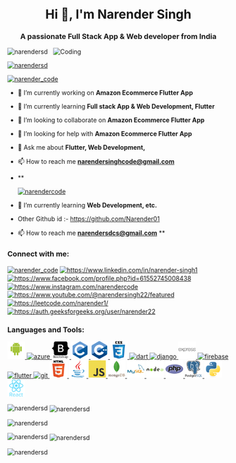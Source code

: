 <!-- - 👋 Hi, I’m @NarenderSD
- 👀 I’m interested in Softwer Devlopment
- 🌱 I’m currently learning Web Devlopment & App Development
- 💞️ I’m looking to Job & collaborate on You
- 📫 How to reach me instagram id narendercode 
<h1 align="center">Hi 👋, I'm Narender Singh</h1>
<h3 align="center">A passionate App & Web developer from India</h3>-->








<h1 align="center">Hi 👋, I'm Narender Singh</h1>
<h3 align="center">A passionate Full Stack App & Web developer from India</h3>
<img align="right" alt="Coding" width="400" src="https://cdn-fphbc.nitrocdn.com/qoghzuucXCXzuGelskqTYEjAMqwfiisP/assets/images/optimized/rev-23e383c/wp-content/uploads/2022/01/mern-stack-developer.gif">





<p align="left"> <img src="https://komarev.com/ghpvc/?username=narendersd&label=Profile%20views&color=0e75b6&style=flat" alt="narendersd" /> </p>

<p align="left"> <a href="https://github.com/ryo-ma/github-profile-trophy"><img src="https://github-profile-trophy.vercel.app/?username=narendersd" alt="narendersd" /></a> </p>

<p align="left"> <a href="https://twitter.com/narender_code" target="blank"><img src="https://img.shields.io/twitter/follow/narender_code?logo=twitter&style=for-the-badge" alt="narender_code" /></a> </p>

- 🔭 I’m currently working on **Amazon Ecommerce Flutter App**

- 🌱 I’m currently learning **Full stack App & Web Development, Flutter**

- 👯 I’m looking to collaborate on **Amazon Ecommerce Flutter App**

- 🤝 I’m looking for help with **Amazon Ecommerce Flutter App**

- 💬 Ask me about **Flutter, Web Development,**

- 📫 How to reach me **narendersinghcode@gmail.com**
- **<p align="left"> <a href="https://twitter.com/narendercode" target="blank"><img src="https://img.shields.io/twitter/follow/narendercode?logo=twitter&style=for-the-badge" alt="narendercode" /></a> </p>

- 🌱 I’m currently learning **Web Development, etc.**
- Other Github id :- https://github.com/Narender01

- 📫 How to reach me **narendersdcs@gmail.com**
**

<h3 align="left">Connect with me:</h3>
<p align="left">
<a href="https://twitter.com/narender_code" target="blank"><img align="center" src="https://raw.githubusercontent.com/rahuldkjain/github-profile-readme-generator/master/src/images/icons/Social/twitter.svg" alt="narender_code" height="30" width="40" /></a>
<a href="https://linkedin.com/in/https://www.linkedin.com/in/narender-singh1" target="blank"><img align="center" src="https://raw.githubusercontent.com/rahuldkjain/github-profile-readme-generator/master/src/images/icons/Social/linked-in-alt.svg" alt="https://www.linkedin.com/in/narender-singh1" height="30" width="40" /></a>
<a href="https://fb.com/https://www.facebook.com/profile.php?id=61552745008438" target="blank"><img align="center" src="https://raw.githubusercontent.com/rahuldkjain/github-profile-readme-generator/master/src/images/icons/Social/facebook.svg" alt="https://www.facebook.com/profile.php?id=61552745008438" height="30" width="40" /></a>
<a href="https://instagram.com/https://www.instagram.com/narendercode" target="blank"><img align="center" src="https://raw.githubusercontent.com/rahuldkjain/github-profile-readme-generator/master/src/images/icons/Social/instagram.svg" alt="https://www.instagram.com/narendercode" height="30" width="40" /></a>
<a href="https://www.youtube.com/c/https://www.youtube.com/@narendersingh22/featured" target="blank"><img align="center" src="https://raw.githubusercontent.com/rahuldkjain/github-profile-readme-generator/master/src/images/icons/Social/youtube.svg" alt="https://www.youtube.com/@narendersingh22/featured" height="30" width="40" /></a>
<a href="https://www.leetcode.com/https://leetcode.com/narender1/" target="blank"><img align="center" src="https://raw.githubusercontent.com/rahuldkjain/github-profile-readme-generator/master/src/images/icons/Social/leet-code.svg" alt="https://leetcode.com/narender1/" height="30" width="40" /></a>
<a href="https://auth.geeksforgeeks.org/user/https://auth.geeksforgeeks.org/user/narender22" target="blank"><img align="center" src="https://raw.githubusercontent.com/rahuldkjain/github-profile-readme-generator/master/src/images/icons/Social/geeks-for-geeks.svg" alt="https://auth.geeksforgeeks.org/user/narender22" height="30" width="40" /></a>
</p>

<h3 align="left">Languages and Tools:</h3>
<p align="left"> <a href="https://developer.android.com" target="_blank" rel="noreferrer"> <img src="https://raw.githubusercontent.com/devicons/devicon/master/icons/android/android-original-wordmark.svg" alt="android" width="40" height="40"/> </a> <a href="https://azure.microsoft.com/en-in/" target="_blank" rel="noreferrer"> <img src="https://www.vectorlogo.zone/logos/microsoft_azure/microsoft_azure-icon.svg" alt="azure" width="40" height="40"/> </a> <a href="https://getbootstrap.com" target="_blank" rel="noreferrer"> <img src="https://raw.githubusercontent.com/devicons/devicon/master/icons/bootstrap/bootstrap-plain-wordmark.svg" alt="bootstrap" width="40" height="40"/> </a> <a href="https://www.cprogramming.com/" target="_blank" rel="noreferrer"> <img src="https://raw.githubusercontent.com/devicons/devicon/master/icons/c/c-original.svg" alt="c" width="40" height="40"/> </a> <a href="https://www.w3schools.com/cpp/" target="_blank" rel="noreferrer"> <img src="https://raw.githubusercontent.com/devicons/devicon/master/icons/cplusplus/cplusplus-original.svg" alt="cplusplus" width="40" height="40"/> </a> <a href="https://www.w3schools.com/css/" target="_blank" rel="noreferrer"> <img src="https://raw.githubusercontent.com/devicons/devicon/master/icons/css3/css3-original-wordmark.svg" alt="css3" width="40" height="40"/> </a> <a href="https://dart.dev" target="_blank" rel="noreferrer"> <img src="https://www.vectorlogo.zone/logos/dartlang/dartlang-icon.svg" alt="dart" width="40" height="40"/> </a> <a href="https://www.djangoproject.com/" target="_blank" rel="noreferrer"> <img src="https://cdn.worldvectorlogo.com/logos/django.svg" alt="django" width="40" height="40"/> </a> <a href="https://expressjs.com" target="_blank" rel="noreferrer"> <img src="https://raw.githubusercontent.com/devicons/devicon/master/icons/express/express-original-wordmark.svg" alt="express" width="40" height="40"/> </a> <a href="https://firebase.google.com/" target="_blank" rel="noreferrer"> <img src="https://www.vectorlogo.zone/logos/firebase/firebase-icon.svg" alt="firebase" width="40" height="40"/> </a> <a href="https://flutter.dev" target="_blank" rel="noreferrer"> <img src="https://www.vectorlogo.zone/logos/flutterio/flutterio-icon.svg" alt="flutter" width="40" height="40"/> </a> <a href="https://git-scm.com/" target="_blank" rel="noreferrer"> <img src="https://www.vectorlogo.zone/logos/git-scm/git-scm-icon.svg" alt="git" width="40" height="40"/> </a> <a href="https://www.w3.org/html/" target="_blank" rel="noreferrer"> <img src="https://raw.githubusercontent.com/devicons/devicon/master/icons/html5/html5-original-wordmark.svg" alt="html5" width="40" height="40"/> </a> <a href="https://www.java.com" target="_blank" rel="noreferrer"> <img src="https://raw.githubusercontent.com/devicons/devicon/master/icons/java/java-original.svg" alt="java" width="40" height="40"/> </a> <a href="https://developer.mozilla.org/en-US/docs/Web/JavaScript" target="_blank" rel="noreferrer"> <img src="https://raw.githubusercontent.com/devicons/devicon/master/icons/javascript/javascript-original.svg" alt="javascript" width="40" height="40"/> </a> <a href="https://www.mongodb.com/" target="_blank" rel="noreferrer"> <img src="https://raw.githubusercontent.com/devicons/devicon/master/icons/mongodb/mongodb-original-wordmark.svg" alt="mongodb" width="40" height="40"/> </a> <a href="https://www.mysql.com/" target="_blank" rel="noreferrer"> <img src="https://raw.githubusercontent.com/devicons/devicon/master/icons/mysql/mysql-original-wordmark.svg" alt="mysql" width="40" height="40"/> </a> <a href="https://nodejs.org" target="_blank" rel="noreferrer"> <img src="https://raw.githubusercontent.com/devicons/devicon/master/icons/nodejs/nodejs-original-wordmark.svg" alt="nodejs" width="40" height="40"/> </a> <a href="https://www.php.net" target="_blank" rel="noreferrer"> <img src="https://raw.githubusercontent.com/devicons/devicon/master/icons/php/php-original.svg" alt="php" width="40" height="40"/> </a> <a href="https://www.postgresql.org" target="_blank" rel="noreferrer"> <img src="https://raw.githubusercontent.com/devicons/devicon/master/icons/postgresql/postgresql-original-wordmark.svg" alt="postgresql" width="40" height="40"/> </a> <a href="https://www.python.org" target="_blank" rel="noreferrer"> <img src="https://raw.githubusercontent.com/devicons/devicon/master/icons/python/python-original.svg" alt="python" width="40" height="40"/> </a> <a href="https://reactjs.org/" target="_blank" rel="noreferrer"> <img src="https://raw.githubusercontent.com/devicons/devicon/master/icons/react/react-original-wordmark.svg" alt="react" width="40" height="40"/> </a> </p>

<p><img align="left" src="https://github-readme-stats.vercel.app/api/top-langs?username=narendersd&show_icons=true&locale=en&layout=compact" alt="narendersd" /></p>

<p>&nbsp;<img align="center" src="https://github-readme-stats.vercel.app/api?username=narendersd&show_icons=true&locale=en" alt="narendersd" /></p>

<p><img align="center" src="https://github-readme-streak-stats.herokuapp.com/?user=narendersd&" alt="narendersd" /></p>


<p><img align="left" src="https://github-readme-stats.vercel.app/api/top-langs?username=narendersd&show_icons=true&locale=en&layout=compact" alt="narendersd" /></p>

<p>&nbsp;<img align="center" src="https://github-readme-stats.vercel.app/api?username=narendersd&show_icons=true&locale=en" alt="narendersd" /></p>

<p><img align="center" src="https://github-readme-streak-stats.herokuapp.com/?user=narendersd&" alt="narendersd" /></p>


<!---
NarenderSD/NarenderSD is a ✨ special ✨ repository because its `README.md` (this file) appears on your GitHub profile.
You can click the Preview link to take a look at your changes.
--->
